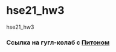# hse21_hw3
hse21_hw3
### Ссылка на гугл-колаб с [Питоном](https://colab.research.google.com/drive/1oedtP8Q--ZXmKRONEs9SgGXBzyZ5gNOJ?usp=sharing) 
